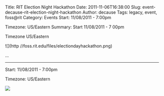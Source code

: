 Title: RIT Election Night Hackathon
Date: 2011-11-06T16:38:00
Slug: event-decause-rit-election-night-hackathon
Author: decause
Tags: legacy, event, foss@rit
Category: Events
Start: 11/08/2011 - 7:00pm

Timezone: US/Eastern
Summary: 
	Start  11/08/2011 - 7 00pm

Timezone  US/Eastern

![](http //foss.rit.edu/files/electiondayhackathon.png)

 ... 

---
Start: 11/08/2011 - 7:00pm

Timezone: US/Eastern

![](http://foss.rit.edu/files/electiondayhackathon.png)

